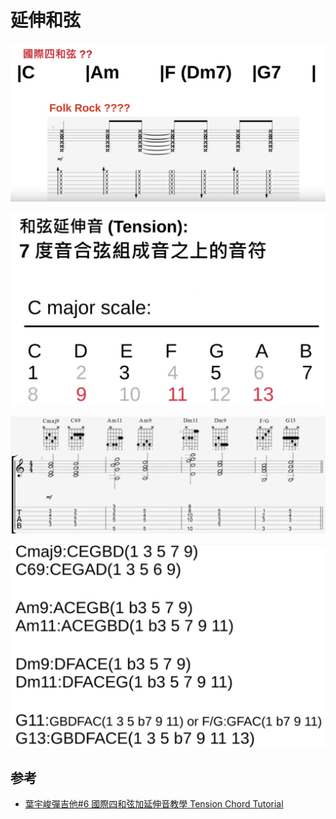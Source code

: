 # 延伸和弦

![](../../images/practice/chord/tension_chord_1.png)

![](../../images/practice/chord/tension_chord_2.png)

![](../../images/practice/chord/tension_chord_3.png)

![](../../images/practice/chord/tension_chord_4.png)

## 参考
- [葉宇峻彈吉他#6 國際四和弦加延伸音教學 Tension Chord Tutorial](https://www.youtube.com/watch?v=CA-3JwCcMWw&feature=youtu.be)
